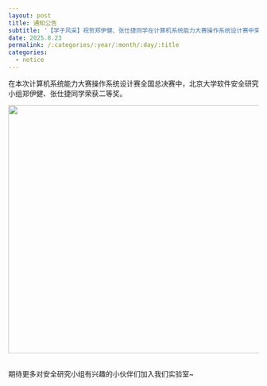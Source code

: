 ```yaml
---
layout: post
title: 通知公告
subtitle: '【学子风采】祝贺郑伊健、张仕捷同学在计算机系统能力大赛操作系统设计赛中荣获二等奖！'
date: 2025.8.23
permalink: /:categories/:year/:month/:day/:title
categories:
  - notice
---
```


在本次计算机系统能力大赛操作系统设计赛全国总决赛中，北京大学软件安全研究小组郑伊健、张仕捷同学荣获二等奖。
<div align=center>
<img src="https://i.postimg.cc/fyRD0pdm/202411231840.jpg" width="800px" height="500px"/>
</div>
<br/>

期待更多对安全研究小组有兴趣的小伙伴们加入我们实验室~

